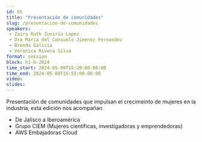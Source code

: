 ```yaml
---
id: b5
title: "Presentación de comunidades"
slug: /presentacion-de-comunidades
speakers:
 - Zaira Ruth Zuviria Lopez
 - Dra Maria del Consuelo Jimenez Fernandez
 - Brenda Galicia
 - Veronica Rivera Silva
format: session
block: h1-b-2024
time_start: 2024-05-09T15:20:00-06:00
time_end: 2024-05-09T15:55:00-06:00
video:
slides:
---
```



Presentación de comunidades que impulsan el crecimeinto de mujeres en la industria, esta edición nos acompañan

- De Jalisco a Iberoamérica
- Grupo CIEM (Mujeres científicas, investigadoras y emprendedoras)
- AWS Embajadoras Cloud